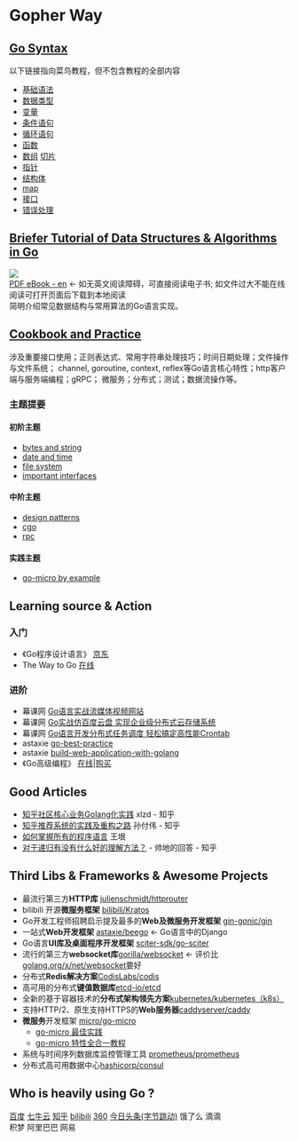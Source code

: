 # Gopher Way

## [Go Syntax](go_syntax)
以下链接指向菜鸟教程，但不包含教程的全部内容
* [基础语法](https://www.runoob.com/go/go-basic-syntax.html)
* [数据类型](https://www.runoob.com/go/go-data-types.html)
* [变量](https://www.runoob.com/go/go-variables.html)
* [条件语句](https://www.runoob.com/go/go-decision-making.html)
* [循环语句](https://www.runoob.com/go/go-loops.html)
* [函数](https://www.runoob.com/go/go-functions.html)
* [数组](https://www.runoob.com/go/go-arrays.html) [切片](https://www.runoob.com/go/go-slice.html)
* [指针](https://www.runoob.com/go/go-pointers.html)
* [结构体](https://www.runoob.com/go/go-structures.html)
* [map](https://www.runoob.com/go/go-map.html)
* [接口](https://www.runoob.com/go/go-interfaces.html)
* [错误处理](https://www.runoob.com/go/go-error-handling.html)

## [Briefer Tutorial of Data Structures & Algorithms in Go](data_structures/go-D&A-briefer-tutorial.md)
![](https://img.shields.io/badge/download-89-brightgreen.svg)  
[PDF eBook - en](data_structures/go-data-structures-and-algorithms.pdf)   <- 如无英文阅读障碍，可直接阅读电子书; 如文件过大不能在线阅读可打开页面后下载到本地阅读   
简明介绍常见数据结构与常用算法的Go语言实现。

## [Cookbook and Practice](cookbook/readme.md)
涉及重要接口使用；正则表达式、常用字符串处理技巧；时间日期处理；文件操作与文件系统；
channel, goroutine, context, reflex等Go语言核心特性；http客户端与服务端编程；gRPC；
微服务；分布式；测试；数据流操作等。  
### 主题提要
#### 初阶主题
* [bytes and string](cookbook/bytestrings)
* [date and time](cookbook/date_and_time)
* [file system](cookbook/filesystem)
* [important interfaces](cookbook/interfaces)
#### 中阶主题
* [design patterns](cookbook/design_patterns)
* [cgo](cookbook/cgo)
* [rpc](cookbook/rpc)

#### 实践主题
* [go-micro by example](go-micro-by-example)

## Learning source & Action
### 入门
* 《Go程序设计语言》 [京东](https://item.jd.com/12187988.html)
* The Way to Go [在线](https://github.com/Unknwon/the-way-to-go_ZH_CN)   

### 进阶
* 幕课网 [Go语言实战流媒体视频网站](https://coding.imooc.com/learn/list/227.html)
* 幕课网 [Go实战仿百度云盘 实现企业级分布式云存储系统](https://coding.imooc.com/learn/list/323.html) 
* 幕课网 [Go语言开发分布式任务调度 轻松搞定高性能Crontab](https://coding.imooc.com/learn/list/281.html)
* astaxie [go-best-practice](https://github.com/astaxie/go-best-practice)
* astaxie [build-web-application-with-golang](https://github.com/astaxie/build-web-application-with-golang)
* 《Go高级编程》 [在线](https://github.com/chai2010/advanced-go-programming-book)|[购买](https://www.epubit.com/book/detail/40090) 

## Good Articles
* [知乎社区核心业务Golang化实践](https://zhuanlan.zhihu.com/p/48039838) xlzd - 知乎  
* [知乎推荐系统的实践及重构之路](https://zhuanlan.zhihu.com/p/53130925) 孙付伟 - 知乎
* [如何掌握所有的程序语言](http://www.yinwang.org/blog-cn/2017/07/06/master-pl) 王垠   
* [对于递归有没有什么好的理解方法？](https://www.zhihu.com/question/31412436/answer/683820765) - 帅地的回答 - 知乎  

## Third Libs & Frameworks & Awesome Projects
* 最流行第三方**HTTP库** [julienschmidt/httprouter](https://github.com/julienschmidt/httprouter)
* bilibili 开源**微服务框架** [bilibili/Kratos](https://github.com/bilibili/kratos)
* Go开发工程师招聘启示提及最多的**Web及微服务开发框架** [gin-gonic/gin](https://github.com/gin-gonic/gin)
* 一站式**Web开发框架** [astaxie/beego](github.com/astaxie/beego) <- Go语言中的Django  
* Go语言**UI库及桌面程序开发框架** [sciter-sdk/go-sciter](https://github.com/sciter-sdk/go-sciter)
* 流行的第三方**websocket库**[gorilla/websocket](https://github.com/gorilla/websocket) <- 评价比[golang.org/x/net/websocket](http://golang.org/x/net/websocket)要好
* 分布式**Redis解决方案**[CodisLabs/codis](https://github.com/CodisLabs/codis)
* 高可用的分布式**键值数据库**[etcd-io/etcd](https://github.com/etcd-io/etcd)
* 全新的基于容器技术的**分布式架构领先方案**[kubernetes/kubernetes（k8s）](https://github.com/kubernetes/kubernetes)
* 支持HTTP/2、原生支持HTTPS的**Web服务器**[caddyserver/caddy](https://github.com/caddyserver/caddy)  
* **微服务**开发框架 [micro/go-micro](https://github.com/micro/go-micro)
    - [go-micro 最佳实践](https://github.com/micro-in-cn/all-in-one)
    - [go-micro 特性全合一教程](https://github.com/micro-in-cn/tutorials)
* 系统与时间序列数据库监控管理工具 [prometheus/prometheus](https://github.com/prometheus/prometheus)
* 分布式高可用数据中心[hashicorp/consul](https://github.com/hashicorp/consul)

## Who is heavily using Go ?
[百度](https://talent.baidu.com/external/baidu/index.html) 
[七牛云](https://career.qiniu.com/) 
[知乎](https://app.mokahr.com/apply/zhihu/3819) 
[bilibili](https://www.bilibili.com/blackboard/join.html) 
[360](http://hr.360.cn/) 
[今日头条(字节跳动)](https://job.bytedance.com) 
饿了么 
滴滴  
积梦 
阿里巴巴 
网易  
